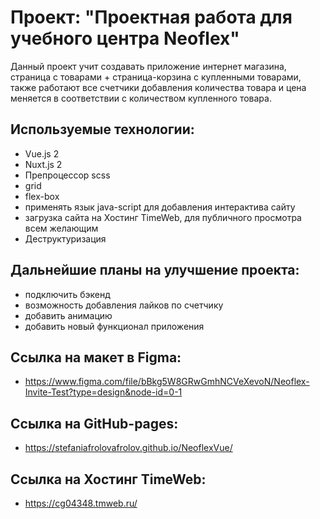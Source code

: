 # Проект: "Проектная работа для учебного центра Neoflex"

Данный проект учит создавать приложение интернет магазина, страница с товарами + страница-корзина
с купленными товарами, также работают все счетчики добавления количества товара и цена меняется в
соответствии с количеством купленного товара.

## Используемые технологии:

- Vue.js 2
- Nuxt.js 2  
- Препроцессор scss
- grid
- flex-box
- применять язык java-script для добавления интерактива сайту
- загрузка сайта на Хостинг TimeWeb, для публичного просмотра всем желающим
- Деструктуризация

## Дальнейшие планы на улучшение проекта:

- подключить бэкенд
- возможность добавления лайков по счетчику
- добавить анимацию
- добавить новый функционал приложения

## Ссылка на макет в Figma:

- https://www.figma.com/file/bBkg5W8GRwGmhNCVeXevoN/Neoflex-Invite-Test?type=design&node-id=0-1

## Ссылка на GitHub-pages:

- https://stefaniafrolovafrolov.github.io/NeoflexVue/

## Ссылка на Хостинг TimeWeb:

- https://cg04348.tmweb.ru/

